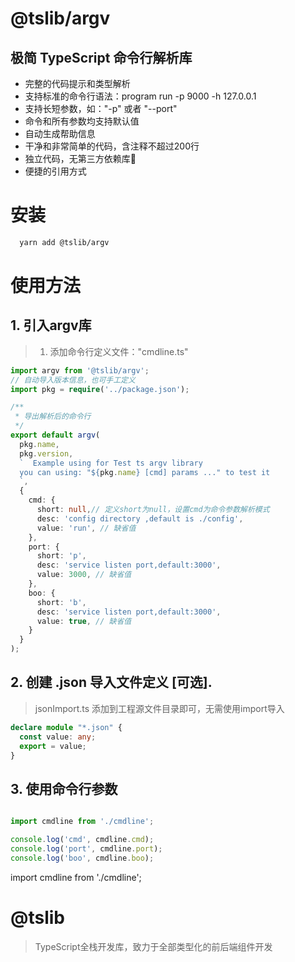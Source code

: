 # @tslib/argv

## 极简 TypeScript 命令行解析库

* 完整的代码提示和类型解析
* 支持标准的命令行语法：program run -p 9000 -h 127.0.0.1
* 支持长短参数，如："-p" 或者 "--port"
* 命令和所有参数均支持默认值
* 自动生成帮助信息
* 干净和非常简单的代码，含注释不超过200行
* 独立代码，无第三方依赖库
* 便捷的引用方式

# 安装

```bash
  yarn add @tslib/argv
```

# 使用方法
## 1. 引入argv库
> 1. 添加命令行定义文件："cmdline.ts"
```typescript
import argv from '@tslib/argv';
// 自动导入版本信息，也可手工定义
import pkg = require('../package.json');

/**
 * 导出解析后的命令行
 */
export default argv(
  pkg.name,
  pkg.version,
  `  Example using for Test ts argv library
  you can using: "${pkg.name} [cmd] params ..." to test it
  `,
  {
    cmd: {
      short: null,// 定义short为null，设置cmd为命令参数解析模式
      desc: 'config directory ,default is ./config',
      value: 'run', // 缺省值
    },
    port: {
      short: 'p',
      desc: 'service listen port,default:3000',
      value: 3000, // 缺省值
    },
    boo: {
      short: 'b',
      desc: 'service listen port,default:3000',
      value: true, // 缺省值      
    }
  }
);

```

## 2. 创建 .json 导入文件定义 [可选].
> jsonImport.ts 添加到工程源文件目录即可，无需使用import导入
```typescript
declare module "*.json" {
  const value: any;
  export = value;
}

```

## 3. 使用命令行参数
> 
```typescript

import cmdline from './cmdline';

console.log('cmd', cmdline.cmd);
console.log('port', cmdline.port);
console.log('boo', cmdline.boo);

```

import cmdline from './cmdline';

# @tslib 
> TypeScript全栈开发库，致力于全部类型化的前后端组件开发